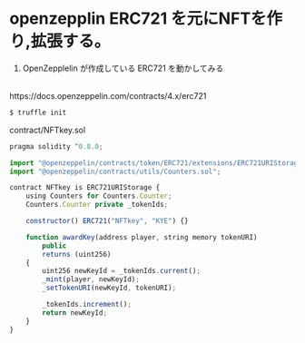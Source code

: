# openzepplin ERC721 を元にNFTを作り,拡張する。
1. OpenZepplelin が作成している ERC721 を動かしてみる
<br>
https://docs.openzeppelin.com/contracts/4.x/erc721

```bash
$ truffle init
```
contract/NFTkey.sol
```js solidity
pragma solidity ^0.8.0;

import "@openzeppelin/contracts/token/ERC721/extensions/ERC721URIStorage.sol"; //この中にERC721.sol がインポートされている。
import "@openzeppelin/contracts/utils/Counters.sol";

contract NFTkey is ERC721URIStorage {
    using Counters for Counters.Counter;
    Counters.Counter private _tokenIds;

    constructor() ERC721("NFTkey", "KYE") {}

    function awardKey(address player, string memory tokenURI)
        public
        returns (uint256)
    {
        uint256 newKeyId = _tokenIds.current();
        _mint(player, newKeyId);
        _setTokenURI(newKeyId, tokenURI);

        _tokenIds.increment();
        return newKeyId;
    }
}
```


